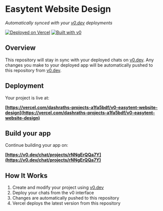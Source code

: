 # Easytent Website Design

*Automatically synced with your [v0.dev](https://v0.dev) deployments*

[![Deployed on Vercel](https://img.shields.io/badge/Deployed%20on-Vercel-black?style=for-the-badge&logo=vercel)](https://vercel.com/dashraths-projects-a1fa5bdf/v0-easytent-website-design)
[![Built with v0](https://img.shields.io/badge/Built%20with-v0.dev-black?style=for-the-badge)](https://v0.dev/chat/projects/rNNgErQQa7Y)

## Overview

This repository will stay in sync with your deployed chats on [v0.dev](https://v0.dev).
Any changes you make to your deployed app will be automatically pushed to this repository from [v0.dev](https://v0.dev).

## Deployment

Your project is live at:

**[https://vercel.com/dashraths-projects-a1fa5bdf/v0-easytent-website-design](https://vercel.com/dashraths-projects-a1fa5bdf/v0-easytent-website-design)**

## Build your app

Continue building your app on:

**[https://v0.dev/chat/projects/rNNgErQQa7Y](https://v0.dev/chat/projects/rNNgErQQa7Y)**

## How It Works

1. Create and modify your project using [v0.dev](https://v0.dev)
2. Deploy your chats from the v0 interface
3. Changes are automatically pushed to this repository
4. Vercel deploys the latest version from this repository